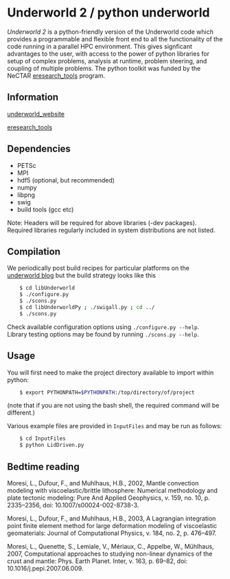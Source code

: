 Underworld 2 / python underworld
================================

_Underworld 2_ is a python-friendly version of the Underworld code which provides a  programmable and flexible front end to all the functionality of the code running in a parallel HPC environment. This gives signficant advantages to the user, with access to the power of python libraries for setup of complex problems, analysis at runtime, problem steering, and coupling of multiple problems. The python toolkit was funded by the NeCTAR [eresearch_tools](http://www.nectar.org.au/eresearch-tools) program.

Information 
-----------

[underworld_website](http://www.underworldcode.org)

<!-- [testing underworld](https://130.56.248.95:8080/job/underworld2/buildTimeTrend)  -->

[eresearch_tools](http://www.nectar.org.au/eresearch-tools)

Dependencies
------------
  * PETSc 
  * MPI
  * hdf5 (optional, but recommended)
  * numpy
  * libpng
  * swig
  * build tools (gcc etc)

Note: Headers will be required for above libraries (-dev packages).  Required libraries regularly included in system distributions are not listed. 


Compilation
-----------

We periodically post build recipes for particular platforms on the [underworld blog](http://www.underworldcode.org/pages/Blog) but the build strategy looks like this


```bash
    $ cd libUnderworld
    $ ./configure.py
    $ ./scons.py
    $ cd libUnderworldPy ; ./swigall.py ; cd ../
    $ ./scons.py
```

Check available configuration options using `./configure.py --help`.  
Library testing options may be found by running `./scons.py --help`.

Usage
-----
You will first need to make the project directory available to import within python:
```bash
    $ export PYTHONPATH=$PYTHONPATH:/top/directory/of/project
```
(note that if you are not using the bash shell, the required command will be different.)

Various example files are provided in `InputFiles` and may be run as follows:

```bash
    $ cd InputFiles
    $ python LidDriven.py
```


Bedtime reading
---------------

Moresi, L., Dufour, F., and Muhlhaus, H.B., 2002, Mantle convection modeling with viscoelastic/brittle lithosphere: Numerical methodology and plate tectonic modeling: Pure And Applied Geophysics, v. 159, no. 10, p. 2335–2356, doi: 10.1007/s00024-002-8738-3.

Moresi, L., Dufour, F., and Muhlhaus, H.B., 2003, A Lagrangian integration point finite element method for large deformation modeling of viscoelastic geomaterials: Journal of Computational Physics, v. 184, no. 2, p. 476–497.

Moresi, L., Quenette, S., Lemiale, V., Mériaux, C., Appelbe, W., Mühlhaus, 2007, Computational approaches to studying non-linear dynamics of the crust and mantle: Phys. Earth Planet. Inter, v. 163, p. 69–82, doi: 10.1016/j.pepi.2007.06.009.
